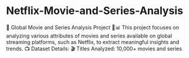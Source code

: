 # Netflix-Movie-and-Series-Analysis
🚀 Global Movie and Series Analysis Project 🎥📊  This project focuses on analyzing various attributes of movies and series available on global streaming platforms, such as Netflix, to extract meaningful insights and trends. 📺  Dataset Details:  🎬 Titles Analyzed: 10,000+ movies and series
